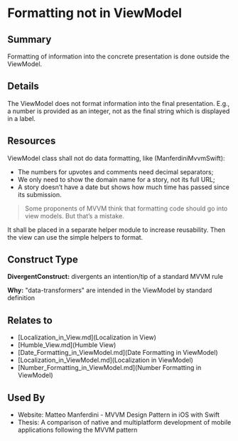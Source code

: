 # Formatting not in ViewModel

## Summary
Formatting of information into the concrete presentation is done outside the ViewModel.

## Details
The ViewModel does not format information into the final presentation. E.g., a number is provided as an integer, not as the final string which is displayed in a label.

## Resources
ViewModel class shall not do data formatting, like (ManferdiniMvvmSwift):
* The numbers for upvotes and comments need decimal separators;
* We only need to show the domain name for a story, not its full URL;
* A story doesn’t have a date but shows how much time has passed since its submission.
> Some proponents of MVVM think that formatting code should go into view models. But that’s a mistake.

It shall be placed in a separate helper module to increase reusability. Then the view can use the simple helpers to format.


## Construct Type

**DivergentConstruct:** divergents an intention/tip of a standard MVVM rule

**Why:** "data-transformers" are intended in the ViewModel by standard definition



## Relates to

* [Localization_in_View.md](Localization in View)
* [Humble_View.md](Humble View)
* [Date_Formatting_in_ViewModel.md](Date Formatting in ViewModel)
* [Localization_in_ViewModel.md](Localization in ViewModel)
* [Number_Formatting_in_ViewModel.md](Number Formatting in ViewModel)

## Used By
* Website: Matteo Manferdini - MVVM Design Pattern in iOS with Swift
* Thesis: A comparison of native and multiplatform development of mobile applications following the MVVM pattern

